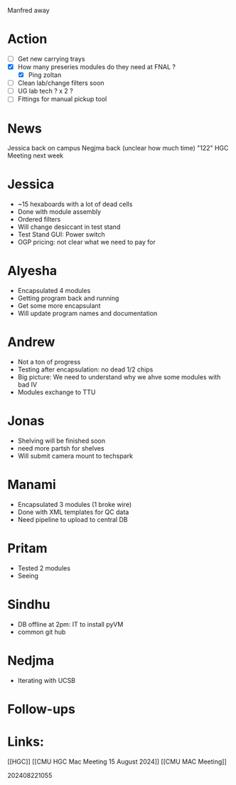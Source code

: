 Manfred away
# Action 
- [ ] Get new carrying trays
- [x] How many preseries modules do they need at FNAL ? 
	- [x] Ping zoltan
- [ ] Clean lab/change filters soon
- [ ] UG lab tech ? x 2 ?
- [ ] Fittings for manual pickup tool

# News
Jessica back on campus
Negjma back (unclear how much time) "122" 
HGC Meeting next week

# Jessica
- ~15 hexaboards with a lot of dead cells 
- Done with module assembly 
- Ordered filters
- Will change desiccant in test stand
- Test Stand GUI: Power switch
- OGP pricing: not clear what we need to pay for


# Alyesha
- Encapsulated 4 modules 
- Getting program back and running
- Get some more encapsulant
- Will update program names and documentation

# Andrew
- Not a ton of progress
- Testing after encapsulation: no dead 1/2 chips
- Big picture: We need to understand why we ahve some modules with bad IV
- Modules exchange to TTU

# Jonas
- Shelving will be finished soon
- need more partsh for shelves
- Will submit camera mount to techspark

# Manami 
- Encapsulated 3 modules (1 broke wire)
- Done with XML templates for QC data
- Need pipeline to upload to central DB

# Pritam
- Tested 2 modules
- Seeing 

# Sindhu
- DB offline at 2pm: IT to install pyVM 
- common git hub

# Nedjma
- Iterating with UCSB

# Follow-ups


# Links: 
[[HGC]]
[[CMU HGC Mac Meeting 15 August 2024]]
[[CMU MAC Meeting]]

202408221055